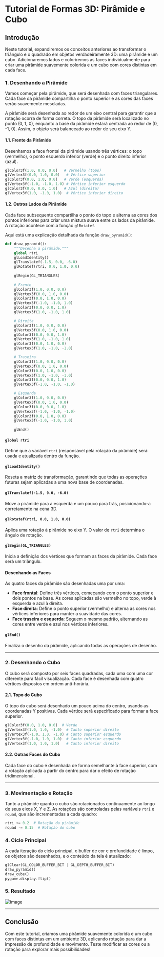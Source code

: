 # Tutorial de Formas 3D: Pirâmide e Cubo

## Introdução
Neste tutorial, expandiremos os conceitos anteriores ao transformar o triângulo e o quadrado em objetos verdadeiramente 3D: uma pirâmide e um cubo. Adicionaremos lados e coloriremos as faces individualmente para criar uma pirâmide suavemente colorida e um cubo com cores distintas em cada face.

### 1. Desenhando a Pirâmide
Vamos começar pela pirâmide, que será desenhada com faces triangulares. Cada face da pirâmide compartilha o ponto superior e as cores das faces serão suavemente mescladas.

A pirâmide será desenhada ao redor de um eixo central para garantir que a rotação ocorra de forma correta. O topo da pirâmide será localizado no ponto (0, 1, 0), enquanto a base da pirâmide estará centrada ao redor de (0, -1, 0). Assim, o objeto será balanceado ao redor de seu eixo Y.

#### 1.1. Frente da Pirâmide
Desenhamos a face frontal da pirâmide usando três vértices: o topo (vermelho), o ponto esquerdo inferior (verde) e o ponto direito inferior (azul).

```python
glColor3f(1.0, 0.0, 0.0)   # Vermelho (topo)
glVertex3f(0.0, 1.0, 0.0)   # Vértice superior
glColor3f(0.0, 1.0, 0.0)   # Verde (esquerda)
glVertex3f(-1.0, -1.0, 1.0) # Vértice inferior esquerdo
glColor3f(0.0, 0.0, 1.0)   # Azul (direita)
glVertex3f(1.0, -1.0, 1.0)  # Vértice inferior direito
```

#### 1.2. Outros Lados da Pirâmide
Cada face subsequente compartilha o ponto do topo e alterna as cores dos pontos inferiores para criar uma mistura suave entre os lados da pirâmide. A rotação acontece com a função `glRotatef`.

Aqui está uma explicação detalhada da função `draw_pyramid()`:

```python
def draw_pyramid():
    """Desenha a pirâmide."""
    global rtri
    glLoadIdentity()
    glTranslatef(-1.5, 0.0, -6.0)
    glRotatef(rtri, 0.0, 1.0, 0.0)
    
    glBegin(GL_TRIANGLES)
    
    # Frente
    glColor3f(1.0, 0.0, 0.0)
    glVertex3f(0.0, 1.0, 0.0)
    glColor3f(0.0, 1.0, 0.0)
    glVertex3f(-1.0, -1.0, 1.0)
    glColor3f(0.0, 0.0, 1.0)
    glVertex3f(1.0, -1.0, 1.0)

    # Direita
    glColor3f(1.0, 0.0, 0.0)
    glVertex3f(0.0, 1.0, 0.0)
    glColor3f(0.0, 0.0, 1.0)
    glVertex3f(1.0, -1.0, 1.0)
    glColor3f(0.0, 1.0, 0.0)
    glVertex3f(1.0, -1.0, -1.0)

    # Traseira
    glColor3f(1.0, 0.0, 0.0)
    glVertex3f(0.0, 1.0, 0.0)
    glColor3f(0.0, 1.0, 0.0)
    glVertex3f(1.0, -1.0, -1.0)
    glColor3f(0.0, 0.0, 1.0)
    glVertex3f(-1.0, -1.0, -1.0)

    # Esquerda
    glColor3f(1.0, 0.0, 0.0)
    glVertex3f(0.0, 1.0, 0.0)
    glColor3f(0.0, 0.0, 1.0)
    glVertex3f(-1.0, -1.0, -1.0)
    glColor3f(0.0, 1.0, 0.0)
    glVertex3f(-1.0, -1.0, 1.0)
    
    glEnd()
```

#### `global rtri`
Define que a variável `rtri` (responsável pela rotação da pirâmide) será usada e atualizada dentro da função.

#### `glLoadIdentity()`
Reseta a matriz de transformação, garantindo que todas as operações futuras sejam aplicadas a uma nova base de coordenadas.

#### `glTranslatef(-1.5, 0.0, -6.0)`
Move a pirâmide para a esquerda e um pouco para trás, posicionando-a corretamente na cena 3D.

#### `glRotatef(rtri, 0.0, 1.0, 0.0)`
Aplica uma rotação à pirâmide no eixo Y. O valor de `rtri` determina o ângulo de rotação.

#### `glBegin(GL_TRIANGLES)`
Inicia a definição dos vértices que formam as faces da pirâmide. Cada face será um triângulo.

#### Desenhando as Faces
As quatro faces da pirâmide são desenhadas uma por uma:
- **Face frontal**: Define três vértices, começando com o ponto superior e dois pontos na base. As cores aplicadas são vermelho no topo, verde à esquerda e azul à direita.
- **Face direita**: Define o ponto superior (vermelho) e alterna as cores nos vértices inferiores para manter a suavidade das cores.
- **Face traseira e esquerda**: Seguem o mesmo padrão, alternando as cores entre verde e azul nos vértices inferiores.

#### `glEnd()`
Finaliza o desenho da pirâmide, aplicando todas as operações de desenho.

---

### 2. Desenhando o Cubo
O cubo será composto por seis faces quadradas, cada uma com uma cor diferente para fácil visualização. Cada face é desenhada com quatro vértices dispostos em ordem anti-horária.

#### 2.1. Topo do Cubo
O topo do cubo será desenhado um pouco acima do centro, usando as coordenadas Y positivas. Cada vértice será especificado para formar a face superior.

```python
glColor3f(0.0, 1.0, 0.0)  # Verde
glVertex3f(1.0, 1.0, -1.0)  # Canto superior direito
glVertex3f(-1.0, 1.0, -1.0) # Canto superior esquerdo
glVertex3f(-1.0, 1.0, 1.0)  # Canto inferior esquerdo
glVertex3f(1.0, 1.0, 1.0)   # Canto inferior direito
```

#### 2.2. Outras Faces do Cubo
Cada face do cubo é desenhada de forma semelhante à face superior, com a rotação aplicada a partir do centro para dar o efeito de rotação tridimensional.

---

### 3. Movimentação e Rotação
Tanto a pirâmide quanto o cubo são rotacionados continuamente ao longo de seus eixos X, Y e Z. As rotações são controladas pelas variáveis `rtri` e `rquad`, que são incrementadas a cada quadro:

```python
rtri += 0.2  # Rotação da pirâmide
rquad -= 0.15  # Rotação do cubo
```

### 4. Ciclo Principal
A cada iteração do ciclo principal, o buffer de cor e profundidade é limpo, os objetos são desenhados, e o conteúdo da tela é atualizado:

```python
glClear(GL_COLOR_BUFFER_BIT | GL_DEPTH_BUFFER_BIT)
draw_pyramid()
draw_cube()
pygame.display.flip()
```

### 5. Resultado

![image](https://github.com/user-attachments/assets/ebee1532-cabb-4ae8-97e9-28502f7b2497)


---

## Conclusão
Com este tutorial, criamos uma pirâmide suavemente colorida e um cubo com faces distintas em um ambiente 3D, aplicando rotação para dar a impressão de profundidade e movimento. Teste modificar as cores ou a rotação para explorar mais possibilidades!
